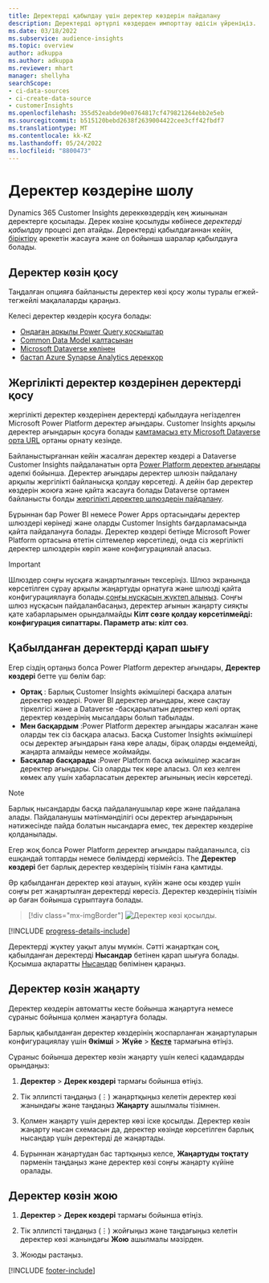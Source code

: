 ```yaml
---
title: Деректерді қабылдау үшін деректер көздерін пайдалану
description: Деректерді әртүрлі көздерден импорттау әдісін үйреніңіз.
ms.date: 03/18/2022
ms.subservice: audience-insights
ms.topic: overview
author: adkuppa
ms.author: adkuppa
ms.reviewer: mhart
manager: shellyha
searchScope:
- ci-data-sources
- ci-create-data-source
- customerInsights
ms.openlocfilehash: 355d52eabde90e0764817cf479821264ebb2e5eb
ms.sourcegitcommit: b515120bebd2638f2639004422cee3cff42fbdf7
ms.translationtype: MT
ms.contentlocale: kk-KZ
ms.lasthandoff: 05/24/2022
ms.locfileid: "8800473"
---
```

# <a name="data-sources-overview"></a>Деректер көздеріне шолу



Dynamics 365 Customer Insights дереккөздердің кең жиынынан деректерге қосылады. Дерек көзіне қосылуды көбінесе *деректерді қабылдау* процесі деп атайды. Деректерді қабылдағаннан кейін, [біріктіру](data-unification.md) әрекетін жасауға және ол бойынша шаралар қабылдауға болады.

## <a name="add-a-data-source"></a>Деректер көзін қосу

Таңдалған опцияға байланысты деректер көзі қосу жолы туралы егжей-тегжейлі мақалаларды қараңыз.

Келесі деректер көздерін қосуға болады:

- [Ондаған арқылы Power Query қосқыштар](connect-power-query.md)
- [Common Data Model қалтасынан](connect-common-data-model.md)
- [Microsoft Dataverse көлінен](connect-dataverse-managed-lake.md)
- [бастап Azure Synapse Analytics дерекқор](connect-synapse.md)

## <a name="add-data-from-on-premises-data-sources"></a>Жергілікті деректер көздерінен деректерді қосу

жергілікті деректер көздерінен деректерді қабылдауға негізделген Microsoft Power Platform деректер ағындары. Customer Insights арқылы деректер ағындарын қосуға болады [қамтамасыз ету Microsoft Dataverse орта URL](create-environment.md) ортаны орнату кезінде.

Байланыстырғаннан кейін жасалған деректер көздері a Dataverse Customer Insights пайдаланатын орта [Power Platform деректер ағындары](/power-query/dataflows/overview-dataflows-across-power-platform-dynamics-365) әдепкі бойынша. Деректер ағындары деректер шлюзін пайдалану арқылы жергілікті байланысқа қолдау көрсетеді. A дейін бар деректер көздерін жоюға және қайта жасауға болады Dataverse ортамен байланысты болды [жергілікті деректер шлюздерін пайдалану](/data-integration/gateway/service-gateway-app).

Бұрыннан бар Power BI немесе Power Apps ортасындағы деректер шлюздері көрінеді және оларды Customer Insights бағдарламасында қайта пайдалануға болады. Деректер көздері бетінде Microsoft Power Platform ортасына өтетін сілтемелер көрсетіледі, онда сіз жергілікті деректер шлюздерін көріп және конфигурациялай аласыз.

> [!IMPORTANT]
> Шлюздер соңғы нұсқаға жаңартылғанын тексеріңіз. Шлюз экранында көрсетілген сұрау арқылы жаңартуды орнатуға және шлюзді қайта конфигурациялауға болады.[соңғы нұсқасын жүктеп алыңыз](https://powerapps.microsoft.com/downloads/). Соңғы шлюз нұсқасын пайдаланбасаңыз, деректер ағынын жаңарту сияқты қате хабарларымен орындалмайды **Кілт сөзге қолдау көрсетілмейді: конфигурация сипаттары. Параметр аты: кілт сөз**.

## <a name="review-ingested-data"></a>Қабылданған деректерді қарап шығу
Егер сіздің ортаңыз болса Power Platform деректер ағындары, **Деректер көздері** бетте үш бөлім бар: 
- **Ортақ** : Барлық Customer Insights әкімшілері басқара алатын деректер көздері. Power BI деректер ағындары, жеке сақтау тіркелгісі және a Dataverse -басқарылатын деректер көлі ортақ деректер көздерінің мысалдары болып табылады.
- **Мен басқардым** :Power Platform деректер ағындары жасалған және оларды тек сіз басқара аласыз. Басқа Customer Insights әкімшілері осы деректер ағындарын ғана көре алады, бірақ оларды өңдемейді, жаңарта алмайды немесе жоймайды.
- **Басқалар басқарады** :Power Platform басқа әкімшілер жасаған деректер ағындары. Сіз оларды тек көре аласыз. Ол кез келген көмек алу үшін хабарласатын деректер ағынының иесін көрсетеді.
> [!NOTE]
> Барлық нысандарды басқа пайдаланушылар көре және пайдалана алады. Пайдаланушы мәтінмәнділігі осы деректер ағындарының нәтижесінде пайда болатын нысандарға емес, тек деректер көздеріне қолданылады.

Егер жоқ болса Power Platform деректер ағындары пайдаланылса, сіз ешқандай топтарды немесе бөлімдерді көрмейсіз. The **Деректер көздері** бет барлық деректер көздерінің тізімін ғана қамтиды.

Әр қабылданған деректер көзі атауын, күйін және осы көздер үшін соңғы рет жаңартылған деректерді көресіз. Деректер көздерінің тізімін әр баған бойынша сұрыптауға болады.

> [!div class="mx-imgBorder"]
> ![Деректер көзі қосылды.](media/configure-data-datasource-added.png "Деректер көзі қосылды")

[!INCLUDE [progress-details-include](includes/progress-details-pane.md)]

Деректерді жүктеу уақыт алуы мүмкін. Сәтті жаңартқан соң, қабылданған деректерді **Нысандар** бетінен қарап шығуға болады. Қосымша ақпаратты [Нысандар](entities.md) бөлімінен қараңыз.

## <a name="refresh-a-data-source"></a>Деректер көзін жаңарту

Деректер көздерін автоматты кесте бойынша жаңартуға немесе сұраныс бойынша қолмен жаңартуға болады. 

Барлық қабылданған деректер көздерінің жоспарланған жаңартуларын конфигурациялау үшін **Әкімші** > **Жүйе** > [**Кесте**](system.md#schedule-tab) тармағына өтіңіз.

Сұраныс бойынша деректер көзін жаңарту үшін келесі қадамдарды орындаңыз:

1. **Деректер** > **Дерек көздері** тармағы бойынша өтіңіз.

2. Тік эллипсті таңдаңыз (&vellip;) жаңартқыңыз келетін деректер көзі жанындағы және таңдаңыз **Жаңарту** ашылмалы тізімнен.

3. Қолмен жаңарту үшін деректер көзі іске қосылды. Деректер көзін жаңарту нысан схемасын да, деректер көзінде көрсетілген барлық нысандар үшін деректерді де жаңартады.

4. Бұрыннан жаңартудан бас тартқыңыз келсе, **Жаңартуды тоқтату** пәрменін таңдаңыз және деректер көзі соңғы жаңарту күйіне оралады.

## <a name="delete-a-data-source"></a>Деректер көзін жою

1. **Деректер** > **Дерек көздері** тармағы бойынша өтіңіз.

2. Тік эллипсті таңдаңыз (&vellip;) жойғыңыз және таңдағыңыз келетін деректер көзі жанындағы **Жою** ашылмалы мәзірден.

3. Жоюды растаңыз.


[!INCLUDE [footer-include](includes/footer-banner.md)]
